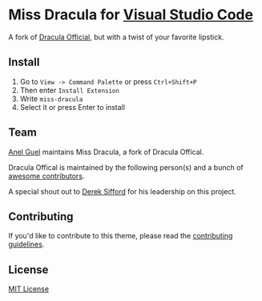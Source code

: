 # Miss Dracula for [Visual Studio Code](http://code.visualstudio.com)

A fork of [Dracula Official](https://github.com/dracula/visual-studio-code), but with a twist of your favorite lipstick.

<!-- TODO: screenshot image here -->

## Install

1. Go to `View -> Command Palette` or press `Ctrl+Shift+P`
2. Then enter `Install Extension`
3. Write `miss-dracula`
4. Select it or press Enter to install

## Team

[Anel Guel](https://github.com/anelguel) maintains Miss Dracula, a fork of Dracula Offical.

Dracula Offical is maintained by the following person(s) and a bunch of [awesome contributors](https://github.com/dracula/visual-studio-code/graphs/contributors).

A special shout out to [Derek Sifford](https://github.com/dsifford) for his leadership on this project.


## Contributing

If you'd like to contribute to this theme, please read the [contributing guidelines](./.github/CONTRIBUTING.md).

## License

[MIT License](./LICENSE)